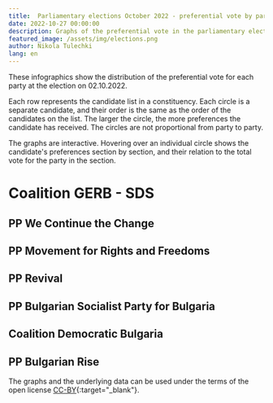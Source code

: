```yaml
---
title:  Parliamentary elections October 2022 - preferential vote by party
date: 2022-10-27 00:00:00
description: Graphs of the preferential vote in the parliamentary elections.
featured_image: /assets/img/elections.png
author: Nikola Tulechki
lang: en
---
```


These infographics show the distribution of the preferential vote for each party at the election on 02.10.2022.

Each row represents the candidate list in a constituency.
Each circle is a separate candidate, and their order is the same as the order of the candidates on the list.
The larger the circle, the more preferences the candidate has received.
The circles are not proportional from party to party.

The graphs are interactive. 
Hovering over an individual circle shows the candidate's preferences section by section, 
and their relation to the total vote for the party in the section.
 
# Coalition GERB - SDS

<div class="chart-container">
  <div id="vis_2022_gerb"></div>
</div>

## PP We Continue the Change

<div class="chart-container">
  <div id="vis_2022_pp"></div>
</div>

## PP Movement for Rights and Freedoms

<div class="chart-container">
  <div id="vis_2022_dps"></div>
</div>

## PP Revival

<div class="chart-container">
  <div id="vis_2022_vuz"></div>
</div>

## PP Bulgarian Socialist Party for Bulgaria

<div class="chart-container">
  <div id="vis_2022_bsp"></div>
</div>

## Coalition Democratic Bulgaria

<div class="chart-container">
  <div id="vis_2022_db"></div>
</div>

## PP Bulgarian Rise 

<div class="chart-container">
  <div id="vis_2022_bv"></div>
</div>

The graphs and the underlying data can be used under the terms of the open license [CC-BY](https://creativecommons.org/licenses/by/2.0/){:target="_blank"}.

<script type="text/javascript">
var vlSpec = {
  "$schema": "https://vega.github.io/schema/vega-lite/v5.json",
  "title": "",
  "data": {
    "url": ""
  },
  "width": 900,
  "height": 900,
  "mark": {
    "type": "circle",
    "opacity": 0.8,
    "stroke": "black",
    "strokeWidth": 1,
    "color": "#2c92e6"
  },
  "encoding": {
    "x": {
      "field": "cand_number",
      "type": "ordinal",
      "axis": {"grid": false, "title": "Candidate number"}
    },
    "y": {"field": "mir_norm", "type": "ordinal", "axis": {"title": "MMC"}},
    "size": {
      "field": "pref_votes",
      "type": "quantitative",
      "scale": {"rangeMax": 5000}
    },
    "tooltip": [
      {"field": "mir_norm", "type": "ordinal", "title": "MMC"},
      {"field": "cand_number", "type": "ordinal", "title": "Number"},
      {"field": "name", "type": "nominal", "title": "Candidate"},
      {"field": "pref_votes", "type": "quantitative", "title": "Preferences"}
    ],
    "href": {"field": "link", "type": "nominal"}
  },
  "config": {"legend": {"disable": true}}
}
var urlbase = "https://raw.githubusercontent.com/nikolatulechki/semanticElections/master/analysis/pref-viz/"

function init() {
    var containers = document.getElementsByClassName('chart-container');
 
    vlSpec_2022_gerb=JSON.parse(JSON.stringify(vlSpec));
    vlSpec_2022_gerb.title = "Coalition GERB - SDS - Preferential vote distribution - 02.10.2022" ;
    vlSpec_2022_gerb.data.url = urlbase+"gerb_2022.csv" ;
    vlSpec_2022_gerb.mark.color = "#2c92e6";
    vegaEmbed('#vis_2022_gerb', vlSpec_2022_gerb);

    vlSpec_2022_pp=JSON.parse(JSON.stringify(vlSpec));
    vlSpec_2022_pp.title = "PP We Continue the Change - Preferential vote distribution - 02.10.2022" ;
    vlSpec_2022_pp.data.url = urlbase+"pp_2022.csv" ;
    vlSpec_2022_pp.mark.color = "#1e0985";
    vegaEmbed('#vis_2022_pp', vlSpec_2022_pp);
    
    vlSpec_2022_dps=JSON.parse(JSON.stringify(vlSpec));
    vlSpec_2022_dps.title = "PP Movement for Rights and Freedoms - Preferential vote distribution - 02.10.20222" ;
    vlSpec_2022_dps.data.url = urlbase+"dps_2022.csv" ;
    vlSpec_2022_dps.mark.color = "#0d518898";  
     vegaEmbed('#vis_2022_dps', vlSpec_2022_dps);

    vlSpec_2022_vuz=JSON.parse(JSON.stringify(vlSpec));
    vlSpec_2022_vuz.title = "PP Revival - Preferential vote distribution - 02.10.2022" ;
    vlSpec_2022_vuz.data.url = urlbase+"vuz_2022.csv" ;
    vlSpec_2022_vuz.mark.color = "#7b5804";  
    vegaEmbed('#vis_2022_vuz', vlSpec_2022_vuz);

    vlSpec_2022_bsp=JSON.parse(JSON.stringify(vlSpec));
    vlSpec_2022_bsp.title = "PP Bulgarian Socialist Party - Preferential vote distribution - 02.10.2022" ;
    vlSpec_2022_bsp.data.url = urlbase+"bsp_2022.csv" ;
    vlSpec_2022_bsp.mark.color = "#BB3214";  
    vegaEmbed('#vis_2022_bsp', vlSpec_2022_bsp);

    vlSpec_2022_db=JSON.parse(JSON.stringify(vlSpec));
    vlSpec_2022_db.title = "PP Democratic Bulgaria - Preferential vote distribution - 02.10.2022" ;
    vlSpec_2022_db.data.url = urlbase+"db_2022.csv" ;
    vlSpec_2022_db.mark.color = "#DD06F4";  
    vegaEmbed('#vis_2022_db', vlSpec_2022_db);
    
    vlSpec_2022_bv=JSON.parse(JSON.stringify(vlSpec));
    vlSpec_2022_bv.title = "PP Bulgarian Rise - Preferential vote distribution - 02.10.2022" ;
    vlSpec_2022_bv.data.url = urlbase+"bv_2022.csv" ;
    vlSpec_2022_bv.mark.color = "#770C03";  
    vegaEmbed('#vis_2022_bv', vlSpec_2022_bv);
}

init();
window.addEventListener('resize', init);
</script>
